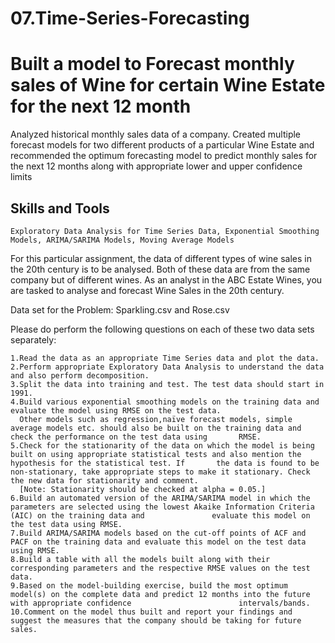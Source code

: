# 07.Time-Series-Forecasting

# Built a model to Forecast monthly sales of Wine for certain Wine Estate for the next 12 month

Analyzed historical monthly sales data of a company. Created multiple forecast models for two different products of a particular Wine Estate and recommended the optimum forecasting model to predict monthly sales for the next 12 months along with appropriate lower and upper confidence limits

## Skills and Tools

    Exploratory Data Analysis for Time Series Data, Exponential Smoothing Models, ARIMA/SARIMA Models, Moving Average Models

For this particular assignment, the data of different types of wine sales in the 20th century is to be analysed. Both of these data are from the same company but of different wines. As an analyst in the ABC Estate Wines, you are tasked to analyse and forecast Wine Sales in the 20th century.

Data set for the Problem: Sparkling.csv and Rose.csv

Please do perform the following questions on each of these two data sets separately:

    1.Read the data as an appropriate Time Series data and plot the data.
    2.Perform appropriate Exploratory Data Analysis to understand the data and also perform decomposition.
    3.Split the data into training and test. The test data should start in 1991.
    4.Build various exponential smoothing models on the training data and evaluate the model using RMSE on the test data.
      Other models such as regression,naïve forecast models, simple average models etc. should also be built on the training data and check the performance on the test data using       RMSE.
    5.Check for the stationarity of the data on which the model is being built on using appropriate statistical tests and also mention the hypothesis for the statistical test. If       the data is found to be non-stationary, take appropriate steps to make it stationary. Check the new data for stationarity and comment.
      [Note: Stationarity should be checked at alpha = 0.05.]
    6.Build an automated version of the ARIMA/SARIMA model in which the parameters are selected using the lowest Akaike Information Criteria (AIC) on the training data and               evaluate this model on the test data using RMSE.
    7.Build ARIMA/SARIMA models based on the cut-off points of ACF and PACF on the training data and evaluate this model on the test data using RMSE.
    8.Build a table with all the models built along with their corresponding parameters and the respective RMSE values on the test data.
    9.Based on the model-building exercise, build the most optimum model(s) on the complete data and predict 12 months into the future with appropriate confidence                        intervals/bands.
    10.Comment on the model thus built and report your findings and suggest the measures that the company should be taking for future sales.
